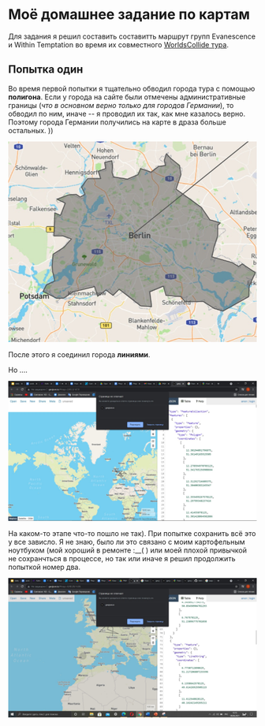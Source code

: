 <h1>Моё домашнее задание по картам</h1>


Для задания я решил составить составитть маршрут групп Evanescence и Within Temptation во время их совместного  <a href = 'https://www.worldscollidetour.net/'>WorldsCollide  тура</a>.



<h2>Попытка один</h2>
  
  Во время первой попытки я тщательно обводил города тура с помощью <b>полигона</b>. Если у города на сайте были отмечены административные границы (<i>что в основном верно только для городов Германии</i>), то обводил по ним, иначе -- я проводил их так, как мне казалось верно. Поэтому города Германии получились на карте в драза больше остальных. ))
  
 <p><img alt="Image" title="icon" src="https://github.com/AlexanderOrloff/DigitalRKI/blob/main/%D0%B3%D0%BE%D1%80%D0%BE%D0%B4.jpg?raw=true" /></p>
  
  После этого я соединил города <b>линиями</b>.

Но ....

<p><img alt="Image" title="icon" src="https://github.com/AlexanderOrloff/DigitalRKI/blob/main/%D0%BF%D0%BE%D0%BF%D1%8B%D1%82%D0%BA%D0%B01.jpg?raw=true" /></p>

На каком-то этапе что-то пошло не так). При попытке сохранить всё это у  все зависло. Я не знаю, было ли это связано с моим картофельным ноутбуком (мой хороший в ремонте :__( ) или моей плохой привычкой не сохранчться в процессе,  но так или иначе я решил продолжить попыткой номер два.


<p><img alt="Image" title="icon" src="https://github.com/AlexanderOrloff/DigitalRKI/blob/main/%D0%BF%D0%BE%D0%BF%D1%8B%D1%82%D1%8C%D0%BA%D0%B0%202.jpg?raw=true" /></p>
